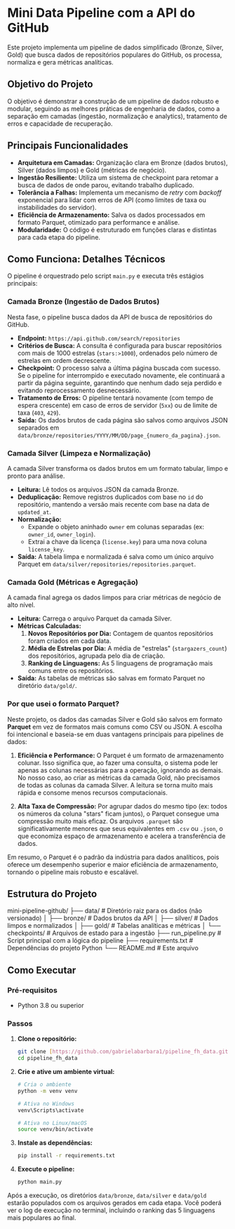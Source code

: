 # Mini Data Pipeline com a API do GitHub

Este projeto implementa um pipeline de dados simplificado (Bronze, Silver, Gold) que busca dados de repositórios populares do GitHub, os processa, normaliza e gera métricas analíticas.

## Objetivo do Projeto

O objetivo é demonstrar a construção de um pipeline de dados robusto e modular, seguindo as melhores práticas de engenharia de dados, como a separação em camadas (ingestão, normalização e analytics), tratamento de erros e capacidade de recuperação.

## Principais Funcionalidades

* **Arquitetura em Camadas:** Organização clara em Bronze (dados brutos), Silver (dados limpos) e Gold (métricas de negócio).
* **Ingestão Resiliente:** Utiliza um sistema de checkpoint para retomar a busca de dados de onde parou, evitando trabalho duplicado.
* **Tolerância a Falhas:** Implementa um mecanismo de *retry* com *backoff* exponencial para lidar com erros de API (como limites de taxa ou instabilidades do servidor).
* **Eficiência de Armazenamento:** Salva os dados processados em formato Parquet, otimizado para performance e análise.
* **Modularidade:** O código é estruturado em funções claras e distintas para cada etapa do pipeline.

## Como Funciona: Detalhes Técnicos

O pipeline é orquestrado pelo script `main.py` e executa três estágios principais:

### Camada Bronze (Ingestão de Dados Brutos)

Nesta fase, o pipeline busca dados da API de busca de repositórios do GitHub.

* **Endpoint:** `https://api.github.com/search/repositories`
* **Critérios de Busca:** A consulta é configurada para buscar repositórios com mais de 1000 estrelas (`stars:>1000`), ordenados pelo número de estrelas em ordem decrescente.
* **Checkpoint:** O processo salva a última página buscada com sucesso. Se o pipeline for interrompido e executado novamente, ele continuará a partir da página seguinte, garantindo que nenhum dado seja perdido e evitando reprocessamento desnecessário.
* **Tratamento de Erros:** O pipeline tentará novamente (com tempo de espera crescente) em caso de erros de servidor (`5xx`) ou de limite de taxa (`403`, `429`).
* **Saída:** Os dados brutos de cada página são salvos como arquivos JSON separados em `data/bronze/repositories/YYYY/MM/DD/page_{numero_da_pagina}.json`.

### Camada Silver (Limpeza e Normalização)

A camada Silver transforma os dados brutos em um formato tabular, limpo e pronto para análise.

* **Leitura:** Lê todos os arquivos JSON da camada Bronze.
* **Deduplicação:** Remove registros duplicados com base no `id` do repositório, mantendo a versão mais recente com base na data de `updated_at`.
* **Normalização:**
    * Expande o objeto aninhado `owner` em colunas separadas (ex: `owner_id`, `owner_login`).
    * Extrai a chave da licença (`license.key`) para uma nova coluna `license_key`.
* **Saída:** A tabela limpa e normalizada é salva como um único arquivo Parquet em `data/silver/repositories/repositories.parquet`.

### Camada Gold (Métricas e Agregação)

A camada final agrega os dados limpos para criar métricas de negócio de alto nível.

* **Leitura:** Carrega o arquivo Parquet da camada Silver.
* **Métricas Calculadas:**
    1.  **Novos Repositórios por Dia:** Contagem de quantos repositórios foram criados em cada data.
    2.  **Média de Estrelas por Dia:** A média de "estrelas" (`stargazers_count`) dos repositórios, agrupada pelo dia de criação.
    3.  **Ranking de Linguagens:** As 5 linguagens de programação mais comuns entre os repositórios.
* **Saída:** As tabelas de métricas são salvas em formato Parquet no diretório `data/gold/`.

### Por que usei o formato Parquet?

Neste projeto, os dados das camadas Silver e Gold são salvos em formato **Parquet** em vez de formatos mais comuns como CSV ou JSON. A escolha foi intencional e baseia-se em duas vantagens principais para pipelines de dados:

1.  **Eficiência e Performance:** O Parquet é um formato de armazenamento colunar. Isso significa que, ao fazer uma consulta, o sistema pode ler apenas as colunas necessárias para a operação, ignorando as demais. No nosso caso, ao criar as métricas da camada Gold, não precisamos de todas as colunas da camada Silver. A leitura se torna muito mais rápida e consome menos recursos computacionais.

2.  **Alta Taxa de Compressão:** Por agrupar dados do mesmo tipo (ex: todos os números da coluna "stars" ficam juntos), o Parquet consegue uma compressão muito mais eficaz. Os arquivos `.parquet` são significativamente menores que seus equivalentes em `.csv` ou `.json`, o que economiza espaço de armazenamento e acelera a transferência de dados.

Em resumo, o Parquet é o padrão da indústria para dados analíticos, pois oferece um desempenho superior e maior eficiência de armazenamento, tornando o pipeline mais robusto e escalável.

## Estrutura do Projeto

mini-pipeline-github/
├── data/                 # Diretório raiz para os dados (não versionado)
│   ├── bronze/           # Dados brutos da API
│   ├── silver/           # Dados limpos e normalizados
│   ├── gold/             # Tabelas analíticas e métricas
│   └── checkpoints/      # Arquivos de estado para a ingestão
├── run_pipeline.py       # Script principal com a lógica do pipeline
├── requirements.txt      # Dependências do projeto Python
└── README.md             # Este arquivo

## Como Executar

### Pré-requisitos

* Python 3.8 ou superior

### Passos

1.  **Clone o repositório:**
    ```bash
    git clone [https://github.com/gabrielabarbara1/pipeline_fh_data.git](https://github.com/gabrielabarbara1/pipeline_fh_data.git)
    cd pipeline_fh_data
    ```

2.  **Crie e ative um ambiente virtual:**
    ```bash
    # Cria o ambiente
    python -m venv venv

    # Ativa no Windows
    venv\Scripts\activate

    # Ativa no Linux/macOS
    source venv/bin/activate
    ```

3.  **Instale as dependências:**
    ```bash
    pip install -r requirements.txt
    ```

4.  **Execute o pipeline:**
    ```bash
    python main.py
    ```

Após a execução, os diretórios `data/bronze`, `data/silver` e `data/gold` estarão populados com os arquivos gerados em cada etapa. Você poderá ver o log de execução no terminal, incluindo o ranking das 5 linguagens mais populares ao final.
